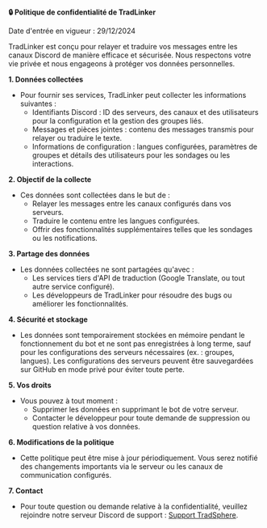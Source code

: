 **🔒 Politique de confidentialité de TradLinker**

Date d'entrée en vigueur : 29/12/2024

TradLinker est conçu pour relayer et traduire vos messages entre les canaux Discord de manière efficace et sécurisée. Nous respectons votre vie privée et nous engageons à protéger vos données personnelles.

**1. Données collectées**
- Pour fournir ses services, TradLinker peut collecter les informations suivantes :
  - Identifiants Discord : ID des serveurs, des canaux et des utilisateurs pour la configuration et la gestion des groupes liés.
  - Messages et pièces jointes : contenu des messages transmis pour relayer ou traduire le texte.
  - Informations de configuration : langues configurées, paramètres de groupes et détails des utilisateurs pour les sondages ou les interactions.

**2. Objectif de la collecte**
- Ces données sont collectées dans le but de :
  - Relayer les messages entre les canaux configurés dans vos serveurs.
  - Traduire le contenu entre les langues configurées.
  - Offrir des fonctionnalités supplémentaires telles que les sondages ou les notifications.

**3. Partage des données**
- Les données collectées ne sont partagées qu'avec :
  - Les services tiers d'API de traduction (Google Translate, ou tout autre service configuré).
  - Les développeurs de TradLinker pour résoudre des bugs ou améliorer les fonctionnalités.

**4. Sécurité et stockage**
- Les données sont temporairement stockées en mémoire pendant le fonctionnement du bot et ne sont pas enregistrées à long terme, sauf pour les configurations des serveurs nécessaires (ex. : groupes, langues). Les configurations des serveurs peuvent être sauvegardées sur GitHub en mode privé pour éviter toute perte.

**5. Vos droits**
- Vous pouvez à tout moment :
  - Supprimer les données en supprimant le bot de votre serveur.
  - Contacter le développeur pour toute demande de suppression ou question relative à vos données.

**6. Modifications de la politique**
- Cette politique peut être mise à jour périodiquement. Vous serez notifié des changements importants via le serveur ou les canaux de communication configurés.

**7. Contact**
- Pour toute question ou demande relative à la confidentialité, veuillez rejoindre notre serveur Discord de support : [Support TradSphere](https://discord.gg/c5zvbAWwu8).
